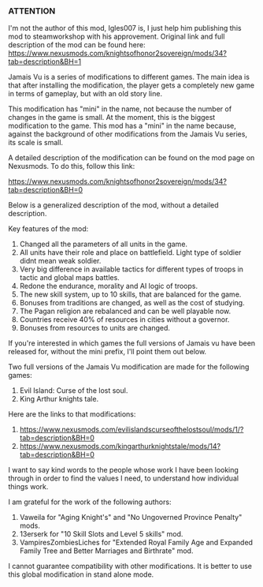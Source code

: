 ### ATTENTION ###
I'm not the author of this mod, Igles007 is, I just help him publishing this mod to steamworkshop with his approvement.
Original link and full description of the mod can be found here:
https://www.nexusmods.com/knightsofhonor2sovereign/mods/34?tab=description&BH=1

Jamais Vu is a series of modifications to different games.
The main idea is that after installing the modification, the player gets a completely new game in terms of gameplay, but with an old story line.

This modification has "mini" in the name, not because the number of changes in the game is small.
At the moment, this is the biggest modification to the game.
This mod has a "mini" in the name because, against the background of other modifications from the Jamais Vu series, its scale is small.

A detailed description of the modification can be found on the mod page on Nexusmods.
To do this, follow this link:

https://www.nexusmods.com/knightsofhonor2sovereign/mods/34?tab=description&BH=0

Below is a generalized description of the mod, without a detailed description.


Key features of the mod:

1) Changed all the parameters of all units in the game.
2) All units have their role and place on battlefield. Light type of soldier didnt mean weak soldier.
3) Very big difference in available tactics for different types of troops in tactic and global maps battles.
4) Redone the endurance, morality and AI logic of troops.
5) The new skill system, up to 10 skills, that are balanced for the game.
6) Bonuses from traditions are changed, as well as the cost of studying.
7) The Pagan religion are rebalanced and can be well playable now.
8) Countries receive 40% of resources in cities without a governor.
9) Bonuses from resources to units are changed.


If you're interested in which games the full versions of Jamais vu have been released for,
without the mini prefix, I'll point them out below.


Two full versions of the Jamais Vu modification are made for the following games:
1) Evil Island: Curse of the lost soul.
2) King Arthur knights tale.

Here are the links to that modifications:
1) https://www.nexusmods.com/evilislandscurseofthelostsoul/mods/1/?tab=description&BH=0
2) https://www.nexusmods.com/kingarthurknightstale/mods/14?tab=description&BH=0


I want to say kind words to the people whose work I have been looking through in order to find the values
I need, to understand how individual things work.

I am grateful for the work of the following authors:
1. Vaweila for "Aging Knight's" and "No Ungoverned Province Penalty" mods.
2. 13erserk for "10 Skill Slots and Level 5 skills" mod.
3. VampiresZombiesLiches for "Extended Royal Family Age and Expanded Family Tree and Better Marriages and Birthrate" mod.

I cannot guarantee compatibility with other modifications.
It is better to use this global modification in stand alone mode.


